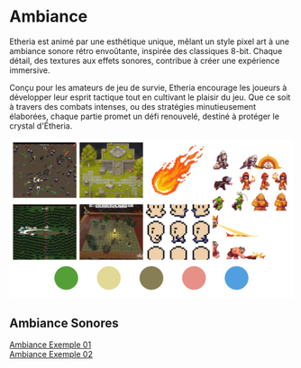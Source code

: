 # Ambiance

 Etheria est animé par une esthétique unique, mêlant un style pixel art à une ambiance sonore rétro envoûtante, inspirée des classiques 8-bit. Chaque détail, des textures aux effets sonores, contribue à créer une expérience immersive.

Conçu pour les amateurs de jeu de survie, Etheria encourage les joueurs à développer leur esprit tactique tout en cultivant le plaisir du jeu. Que ce soit à travers des combats intenses, ou des stratégies minutieusement élaborées, chaque partie promet un défi renouvelé, destiné à protéger le crystal d'Étheria.

![Alt moodboard](../../Assets/images/etheria_moodboard_02.jpg)

<!-- Ici mettre tous les documents et références associés à l'établissement de l'ambiance du projet   -->
## Ambiance Sonores
[Ambiance Exemple 01](https://youtu.be/2Mg6b0LJfM8?list=PLdsGes2mFh92eHpOZVJQgoubb6rF0CcvU)
</br>
[Ambiance Exemple 02](https://www.youtube.com/watch?v=5bn3Jmvep1k)

<!-- ## Références -->
<!--
[Ambiance](https://tim-montmorency.com/582523-gestion/#/contenus/2_scenarisation/30_ambiances/)
-->
